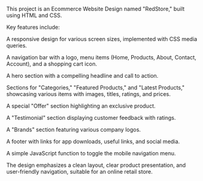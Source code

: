 
This project is an Ecommerce Website Design named "RedStore," built using HTML and CSS.

Key features include:

A responsive design for various screen sizes, implemented with CSS media queries.

A navigation bar with a logo, menu items (Home, Products, About, Contact, Account), and a shopping cart icon.

A hero section with a compelling headline and call to action.

Sections for "Categories," "Featured Products," and "Latest Products," showcasing various items with images, titles, ratings, and prices.

A special "Offer" section highlighting an exclusive product.

A "Testimonial" section displaying customer feedback with ratings.

A "Brands" section featuring various company logos.

A footer with links for app downloads, useful links, and social media.

A simple JavaScript function to toggle the mobile navigation menu.

The design emphasizes a clean layout, clear product presentation, and user-friendly navigation, suitable for an online retail store.
